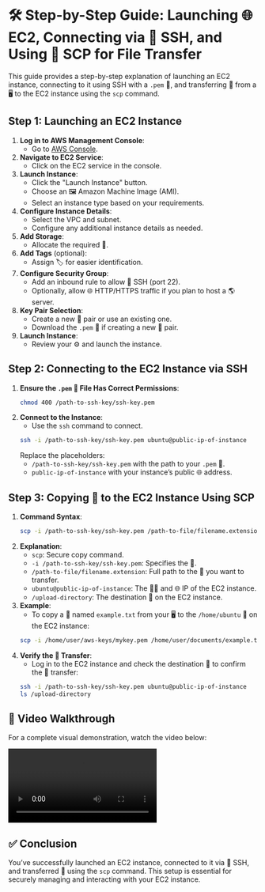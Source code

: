 # 🛠️ Step-by-Step Guide: Launching 🌐 EC2, Connecting via 🔑 SSH, and Using 🚀 SCP for File Transfer

This guide provides a step-by-step explanation of launching an EC2 instance, connecting to it using SSH with a `.pem` 🔑, and transferring 📂 from a 🖥️ to the EC2 instance using the `scp` command.

## Step 1: Launching an EC2 Instance

1. **Log in to AWS Management Console**:
   - Go to [AWS Console](https://aws.amazon.com/console/).
2. **Navigate to EC2 Service**:
   - Click on the EC2 service in the console.
3. **Launch Instance**:
   - Click the "Launch Instance" button.
   - Choose an 🖼️ Amazon Machine Image (AMI).
   - Select an instance type based on your requirements.
4. **Configure Instance Details**:
   - Select the VPC and subnet.
   - Configure any additional instance details as needed.
5. **Add Storage**:
   - Allocate the required 💾.
6. **Add Tags** (optional):
   - Assign 🏷️ for easier identification.
7. **Configure Security Group**:
   - Add an inbound rule to allow 🔑 SSH (port 22).
   - Optionally, allow 🌐 HTTP/HTTPS traffic if you plan to host a 🌎 server.
8. **Key Pair Selection**:
   - Create a new 🔑 pair or use an existing one.
   - Download the `.pem` 🔑 if creating a new 🔑 pair.
9. **Launch Instance**:
   - Review your ⚙️ and launch the instance.

## Step 2: Connecting to the EC2 Instance via SSH

1. **Ensure the `.pem` 🔑 File Has Correct Permissions**:
   ```bash
   chmod 400 /path-to-ssh-key/ssh-key.pem
   ```
2. **Connect to the Instance**:
   - Use the `ssh` command to connect.
   ```bash
   ssh -i /path-to-ssh-key/ssh-key.pem ubuntu@public-ip-of-instance
   ```
   Replace the placeholders:
   - `/path-to-ssh-key/ssh-key.pem` with the path to your `.pem` 🔑.
   - `public-ip-of-instance` with your instance’s public 🌐 address.

## Step 3: Copying 📂 to the EC2 Instance Using SCP

1. **Command Syntax**:
   ```bash
   scp -i /path-to-ssh-key/ssh-key.pem /path-to-file/filename.extension ubuntu@public-ip-of-instance:/upload-directory
   ```
2. **Explanation**:
   - `scp`: Secure copy command.
   - `-i /path-to-ssh-key/ssh-key.pem`: Specifies the 🔑.
   - `/path-to-file/filename.extension`: Full path to the 📂 you want to transfer.
   - `ubuntu@public-ip-of-instance`: The 🧑‍💻 and 🌐 IP of the EC2 instance.
   - `/upload-directory`: The destination 📂 on the EC2 instance.
3. **Example**:
   - To copy a 📄 named `example.txt` from your 🖥️ to the `/home/ubuntu` 📂 on the EC2 instance:
   ```bash
   scp -i /home/user/aws-keys/mykey.pem /home/user/documents/example.txt ubuntu@192.0.2.0:/home/ubuntu
   ```
4. **Verify the 📂 Transfer**:
   - Log in to the EC2 instance and check the destination 📂 to confirm the 📂 transfer:
   ```bash
   ssh -i /path-to-ssh-key/ssh-key.pem ubuntu@public-ip-of-instance
   ls /upload-directory
   ```

## 🎥 Video Walkthrough

For a complete visual demonstration, watch the video below:

![EC2 Setup Walkthrough](../Videos/AWS%20SCP.mp4)

## ✅ Conclusion

You’ve successfully launched an EC2 instance, connected to it via 🔑 SSH, and transferred 📂 using the `scp` command. This setup is essential for securely managing and interacting with your EC2 instance.
